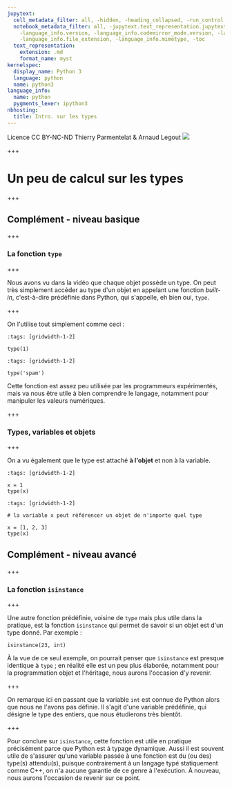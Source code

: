 ```yaml
---
jupytext:
  cell_metadata_filter: all, -hidden, -heading_collapsed, -run_control, -trusted
  notebook_metadata_filter: all, -jupytext.text_representation.jupytext_version, -jupytext.text_representation.format_version,
    -language_info.version, -language_info.codemirror_mode.version, -language_info.codemirror_mode,
    -language_info.file_extension, -language_info.mimetype, -toc
  text_representation:
    extension: .md
    format_name: myst
kernelspec:
  display_name: Python 3
  language: python
  name: python3
language_info:
  name: python
  pygments_lexer: ipython3
nbhosting:
  title: Intro. sur les types
---
```


<div class="licence">
<span>Licence CC BY-NC-ND</span>
<span>Thierry Parmentelat &amp; Arnaud Legout</span>
<span><img src="media/both-logos-small-alpha.png" /></span>
</div>

+++

# Un peu de calcul sur les types

+++

## Complément - niveau basique

+++

### La fonction `type`

+++

Nous avons vu dans la vidéo que chaque objet possède un type. On peut très simplement accéder au type d'un objet en appelant une fonction *built-in*, c'est-à-dire prédéfinie dans Python, qui s'appelle, eh bien oui, `type`.

+++

On l'utilise tout simplement comme ceci :

```{code-cell} ipython3
:tags: [gridwidth-1-2]

type(1)
```

```{code-cell} ipython3
:tags: [gridwidth-1-2]

type('spam')
```

Cette fonction est assez peu utilisée par les programmeurs expérimentés, mais va nous être utile à bien comprendre le langage, notamment pour manipuler les valeurs numériques.

+++

### Types, variables et objets

+++

On a vu également que le type est attaché **à l'objet** et non à la variable.

```{code-cell} ipython3
:tags: [gridwidth-1-2]

x = 1
type(x)
```

```{code-cell} ipython3
:tags: [gridwidth-1-2]

# la variable x peut référencer un objet de n'importe quel type

x = [1, 2, 3]
type(x)
```

## Complément - niveau avancé

+++

### La fonction `isinstance`

+++

Une autre fonction prédéfinie, voisine de `type` mais plus utile dans la pratique, est la fonction `isinstance` qui permet de savoir si un objet est d'un type donné. Par exemple :

```{code-cell} ipython3
isinstance(23, int)
```

À la vue de ce seul exemple, on pourrait penser que `isinstance` est presque identique à `type`&nbsp;; en réalité elle est un peu plus élaborée, notamment pour la programmation objet et l'héritage, nous aurons l'occasion d'y revenir.

+++

On remarque ici en passant que la variable `int` est connue de Python alors que nous ne l'avons pas définie. Il s'agit d'une variable prédéfinie, qui désigne le type des entiers, que nous étudierons très bientôt.

+++

Pour conclure sur `isinstance`, cette fonction est utile en pratique précisément parce que Python est à typage dynamique. Aussi il est souvent utile de s'assurer qu'une variable passée à une fonction est du (ou des) type(s) attendu(s), puisque contrairement à un langage typé statiquement comme C++, on n'a aucune garantie de ce genre à l'exécution. À nouveau, nous aurons l'occasion de revenir sur ce point.
